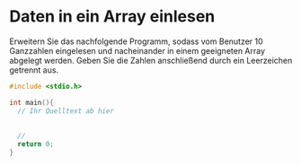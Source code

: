 # Daten in ein Array einlesen

Erweitern Sie das nachfolgende Programm, sodass vom Benutzer 10 Ganzzahlen eingelesen 
und nacheinander in einem geeigneten Array abgelegt werden.
Geben Sie die Zahlen anschließend durch ein Leerzeichen getrennt aus.

```cpp
#include <stdio.h>

int main(){
  // Ihr Quelltext ab hier
  
  
  //
  return 0;
}
```